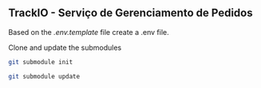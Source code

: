 ## TrackIO - Serviço de Gerenciamento de Pedidos

Based on the *.env.template* file create a .env file.

Clone and update the submodules
```bash
git submodule init
```

```bash
git submodule update
```